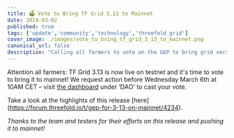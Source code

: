 ```yaml
---
title: 🗳 Vote to Bring TF Grid 3.13 to Mainnet
date: 2024-03-02
published: true
tags: ['update','community','technology','threefold_grid']
cover_image: ./images/vote_to_bring_tf_grid_3_13_to_mainnet.png
canonical_url: false
description: "Calling all farmers to vote on the GEP to bring grid version 3.13 to mainnet!"
---
```


Attention all farmers: TF Grid 3.13 is now live on testnet and it's time to vote to bring it to mainnet! We request action before Wednesday March 6th at 10AM CET – visit [the dashboard](https://dashboard.grid.tf/) under ‘DAO' to cast your vote.

Take a look at the highlights of this release [here] (https://forum.threefold.io/t/gep-for-3-13-on-mainnet/4234).

*Thanks to the team and testers for their efforts on this release and pushing it to mainnet!*